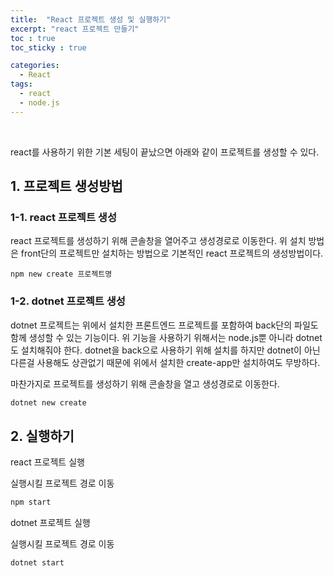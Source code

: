 ```yaml
---
title:  "React 프로젝트 생성 및 실행하기"
excerpt: "react 프로젝트 만들기"
toc : true
toc_sticky : true

categories:
  - React
tags: 
  - react
  - node.js
---
```



<br/>

react를 사용하기 위한 기본 세팅이 끝났으면 아래와 같이 프로젝트를 생성할 수 있다.



## 1. 프로젝트 생성방법

### 1-1. react 프로젝트 생성

react 프로젝트를 생성하기 위해 콘솔창을 열어주고 생성경로로 이동한다.
위 설치 방법은 front단의 프로젝트만 설치하는 방법으로 기본적인 react 프로젝트의 생성방법이다.

```pyhton
npm new create 프로젝트명
```


### 1-2. dotnet 프로젝트 생성

dotnet 프로젝트는 위에서 설치한 프론트엔드 프로젝트를 포함하여 back단의 파일도 함께 생성할 수 있는 기능이다.
위 기능을 사용하기 위해서는 node.js뿐 아니라 dotnet도 설치해줘야 한다.
dotnet을 back으로 사용하기 위해 설치를 하지만 dotnet이 아닌 다른걸 사용해도 상관없기 때문에 
위에서 설치한 create-app만 설치하여도 무방하다.

마찬가지로 프로젝트를 생성하기 위해 콘솔창을 열고 생성경로로 이동한다.

```python
dotnet new create
```


## 2. 실행하기

react 프로젝트 실행

실행시킬 프로젝트 경로 이동

```python
npm start
```


dotnet 프로젝트 실행

실행시킬 프로젝트 경로 이동

```python
dotnet start
```